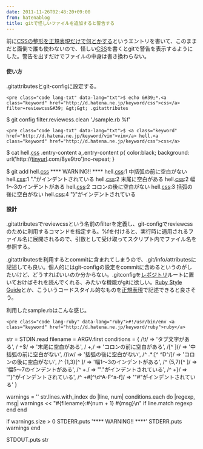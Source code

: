 ```yaml
---
date: 2011-11-26T02:48:20+09:00
from: hatenablog
title: gitで怪しいファイルを追加すると警告する
---
```


<p>前に<a href="http://r7kamura.hatenablog.com/entry/2011/11/18/004957">CSS&#x306E;&#x6574;&#x5F62;&#x3092;&#x6B63;&#x898F;&#x8868;&#x73FE;&#x3060;&#x3051;&#x3067;&#x4F55;&#x3068;&#x304B;&#x3059;&#x308B;</a>というエントリを書いて、このままだと面倒で誰も使わないので、怪しい<a class="keyword" href="http://d.hatena.ne.jp/keyword/CSS">CSS</a>を書くとgitで警告を表示するようにした。警告を出すだけでファイルの中身は書き換わらない。</p>

<div class="section">
    <h4>使い方</h4>
    <p>.gitattributesとgit-configに設定する。</p>

    <pre class="code lang-txt" data-lang="txt">$ echo &#39;*.<a class="keyword" href="http://d.hatena.ne.jp/keyword/css">css</a> filter=reviewcss&#39; &gt;&gt; .gitattributes
$ git config filter.reviewcss.clean &#39;./sample.rb %f&#39;</pre>

    <pre class="code lang-txt" data-lang="txt">$ <a class="keyword" href="http://d.hatena.ne.jp/keyword/vim">vim</a> hell.<a class="keyword" href="http://d.hatena.ne.jp/keyword/css">css</a>
$ cat hell.<a class="keyword" href="http://d.hatena.ne.jp/keyword/css">css</a>
    .entry-content a,.entry-content p{
   color:black;
    background: url(&#39;http://<a class="keyword" href="http://d.hatena.ne.jp/keyword/tinyurl">tinyurl</a>.com/8ye9tro&#39;)no-repeat;
    }

$ git add hell.<a class="keyword" href="http://d.hatena.ne.jp/keyword/css">css</a>
**** WARNING!! ****
hell.<a class="keyword" href="http://d.hatena.ne.jp/keyword/css">css</a>:1 中括弧の前に空白がない
hell.<a class="keyword" href="http://d.hatena.ne.jp/keyword/css">css</a>:1 &#34;.&#34;がインデントされている
hell.<a class="keyword" href="http://d.hatena.ne.jp/keyword/css">css</a>:2 末尾に空白がある
hell.<a class="keyword" href="http://d.hatena.ne.jp/keyword/css">css</a>:2 幅1〜3のインデントがある
hell.<a class="keyword" href="http://d.hatena.ne.jp/keyword/css">css</a>:2 コロンの後に空白がない
hell.<a class="keyword" href="http://d.hatena.ne.jp/keyword/css">css</a>:3 括弧の後に空白がない
hell.<a class="keyword" href="http://d.hatena.ne.jp/keyword/css">css</a>:4 &#34;}&#34;がインデントされている</pre>

</div>
<div class="section">
    <h4>設計</h4>
    <p>.gitattributesでreviewcssという名前のfilterを定義し、git-configでreviewcssのために利用するコマンドを指定する。%fを付けると、実行時に適用されるファイル名に展開されるので、引数として受け取ってスクリプト内でファイル名を参照する。</p><p>.gitattributesを利用するとcommitに含まれてしまうので、.git/info/attributesに記述しても良い。個人的にはgit-configの設定をcommitに含めるというのがしたいけど、どうすればいいのか分からない。.gitconfigを<a class="keyword" href="http://d.hatena.ne.jp/keyword/%A5%EC%A5%DD%A5%B8%A5%C8%A5%EA">レポジトリ</a>ルートに置いておけばそれを読んでくれる、みたいな機能がgitに欲しい。<a href="https://github.com/bbatsov/ruby-style-guide">Ruby Style Guide</a>とか、こういうコードスタイル的なものを<a class="keyword" href="http://d.hatena.ne.jp/keyword/%C0%B5%B5%AC%C9%BD%B8%BD">正規表現</a>で記述できると良さそう。</p><p>利用したsample.rbはこんな感じ。</p>

    <pre class="code lang-ruby" data-lang="ruby">#!/usr/bin/env <a class="keyword" href="http://d.hatena.ne.jp/keyword/ruby">ruby</a>

str        = STDIN.read
filename   = ARGV.first
conditions = {
  /\t/                =&gt; &#39;タブ文字がある&#39;,
  / +$/               =&gt; &#39;末尾に空白がある&#39;,
  / +,/               =&gt; &#39;コロンの前に空白がある&#39;,
  /[^ ]\{/            =&gt; &#39;中括弧の前に空白がない&#39;,
  /\)\w/              =&gt; &#39;括弧の後に空白がない&#39;,
  /^ .*:[^ ^D^\/]/    =&gt; &#39;コロンの後に空白がない&#39;,
  /^ {1,3}[^ ]/       =&gt; &#39;幅1〜3のインデントがある&#39;,
  /^ {5,7}[^ ]/       =&gt; &#39;幅5〜7のインデントがある&#39;,
  /^ +\./             =&gt; &#39;&#34;.&#34;がインデントされている&#39;,
  /^ +\}/             =&gt; &#39;&#34;}&#34;がインデントされている&#39;,
  /^ +#[^\d^A-F^a-f]/ =&gt; &#39;&#34;#&#34;がインデントされている&#39;
}

warnings = &#39;&#39;
str.lines.with_index do |line, num|
  conditions.each do |regexp, msg|
    warnings &lt;&lt; &#34;#{filename}:#{num + 1} #{msg}\n&#34; if line.match regexp
  end
end

if warnings.size &gt; 0
  STDERR.puts &#39;**** WARNING!! ****&#39;
  STDERR.puts warnings
end

STDOUT.puts str</pre>

</div>
